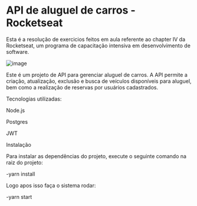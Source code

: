 # API de aluguel de carros - Rocketseat
Esta é a resolução de exercicios feitos em aula referente ao chapter IV da Rocketseat, um programa de capacitação intensiva em desenvolvimento de software.

![image](https://user-images.githubusercontent.com/91347602/232902040-1eb12147-f163-4dd8-bf03-0d2cd96cefb7.png)

Este é um projeto de API para gerenciar aluguel de carros. A API permite a criação, atualização, exclusão e busca de veículos disponíveis para aluguel, bem como a realização de reservas por usuários cadastrados.

Tecnologias utilizadas:

Node.js

Postgres

JWT

Instalação

Para instalar as dependências do projeto, execute o seguinte comando na raiz do projeto:

-yarn install

Logo apos isso faça o sistema rodar:

-yarn start
